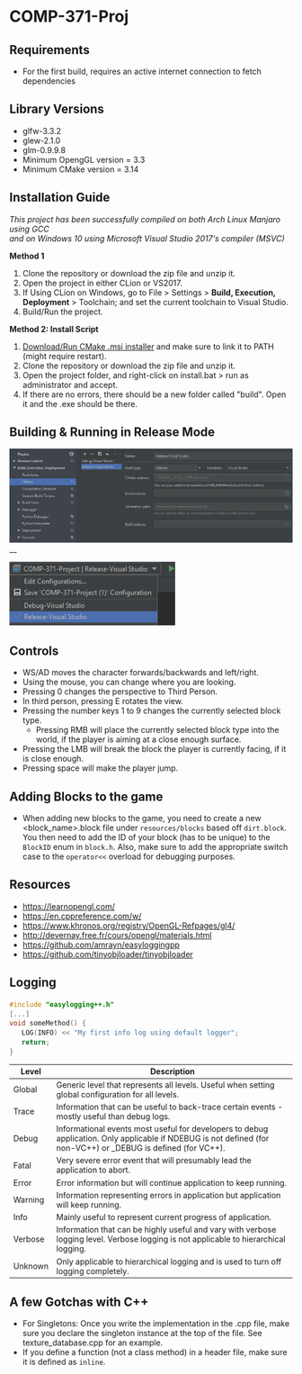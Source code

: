 # COMP-371-Proj
## Requirements
 - For the first build, requires an active internet connection to fetch dependencies
 
## Library Versions
 - glfw-3.3.2
 - glew-2.1.0
 - glm-0.9.9.8
 - Minimum OpengGL version = 3.3
 - Minimum CMake version =  3.14
 
## Installation Guide
_This project has been successfully compiled on both Arch Linux Manjaro using GCC  
and on Windows 10 using Microsoft Visual Studio 2017's compiler (MSVC)_

__Method 1__
1. Clone the repository or download the zip file and unzip it.
2. Open the project in either CLion or VS2017.
3. If Using CLion on Windows, go to File > Settings > __Build, Execution, Deployment__ > Toolchain; and set the current toolchain to Visual Studio.
4. Build/Run the project.  
  
__Method 2: Install Script__
1. [Download/Run CMake .msi installer](https://cmake.org/download/) and make sure to link it to PATH (might require restart).
2. Clone the repository or download the zip file and unzip it.
3. Open the project folder, and right-click on install.bat > run as administrator and accept.
4. If there are no errors, there should be a new folder called "build". Open it and the .exe should be there.

## Building & Running in Release Mode
![Release mode config](./screenshots-doc/release-config.png)    __

![Release mode run](./screenshots-doc/release-selection.png)

## Controls 
 - WS/AD moves the character forwards/backwards and left/right.
 - Using the mouse, you can change where you are looking.
 - Pressing 0 changes the perspective to Third Person.
 - In third person, pressing E rotates the view.
 - Pressing the number keys 1 to 9 changes the currently selected block type.
    - Pressing RMB will place the currently selected block type into the world, if the player is aiming at a close enough surface.
 - Pressing the LMB will break the block the player is currently facing, if it is close enough.
 - Pressing space will make the player jump.

## Adding Blocks to the game
 - When adding new blocks to the game, you need to create a new <block_name>.block file under `resources/blocks` based off `dirt.block`. You then need to add the ID of your block (has to be unique) to the `BlockID` enum in `block.h`.
 Also, make sure to add the appropriate switch case to the `operator<<` overload for debugging purposes.

## Resources
 - https://learnopengl.com/
 - https://en.cppreference.com/w/
 - https://www.khronos.org/registry/OpenGL-Refpages/gl4/
 - http://devernay.free.fr/cours/opengl/materials.html
 - https://github.com/amrayn/easyloggingpp
 - https://github.com/tinyobjloader/tinyobjloader
 
## Logging
```c++
#include "easylogging++.h"
[...]
void someMethod() {
   LOG(INFO) << "My first info log using default logger";
   return;
}
```
|   Level  |                 Description                                                                                                                                   |
|----------|---------------------------------------------------------------------------------------------------------------------------------------------------------------|
| Global   | Generic level that represents all levels. Useful when setting global configuration for all levels.                                                            |
| Trace    | Information that can be useful to back-trace certain events - mostly useful than debug logs.                                                                  |
| Debug    | Informational events most useful for developers to debug application. Only applicable if NDEBUG is not defined (for non-VC++) or _DEBUG is defined (for VC++).|
| Fatal    | Very severe error event that will presumably lead the application to abort.                                                                                   |
| Error    | Error information but will continue application to keep running.                                                                                              |
| Warning  | Information representing errors in application but application will keep running.                                                                             |
| Info     | Mainly useful to represent current progress of application.                                                                                                   |
| Verbose  | Information that can be highly useful and vary with verbose logging level. Verbose logging is not applicable to hierarchical logging.                         |
| Unknown  | Only applicable to hierarchical logging and is used to turn off logging completely.                                                                           |

## A few Gotchas with C++
 - For Singletons: Once you write the implementation in the .cpp file, make sure you declare the singleton instance at the top of the file. See texture_database.cpp for an example.
 - If you define a function (not a class method) in a header file, make sure it is defined as `inline`.
